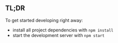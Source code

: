 ## TL;DR

To get started developing right away:

-   install all project dependencies with `npm install`
-   start the development server with `npm start`
